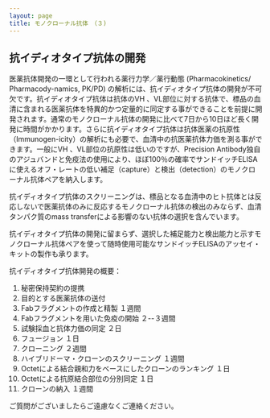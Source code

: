 ```yaml
---
layout: page
title: モノクローナル抗体　（３)
---
```

抗イディオタイプ抗体の開発
----------------------
医薬抗体開発の一環として行われる薬行力学／薬行動態 (Pharmacokinetics/ Pharmacody-namics, PK/PD) の解析には、抗イディオタイプ抗体の開発が不可欠です。抗イディオタイプ抗体は抗体のVH 、VL部位に対する抗体で、標品の血清に含まれる医薬抗体を特異的かつ定量的に同定する事ができることを前提に開発されます。通常のモノクローナル抗体の開発に比べて7日から10日ほど長く開発に時間がかかります。さらに抗イディオタイプ抗体は抗体医薬の抗原性（Immunogen-icity）の解析にも必要で、血清中の抗医薬抗体力価を測る事ができます。一般にVH 、VL部位の抗原性は低いのですが、Precision Antibody独自のアジュバンドと免疫法の使用により、ほぼ100％の確率でサンドイッチELISAに使えるオフ・レートの低い補足（capture）と検出（detection）のモノクローナル抗体ペアを納入します。

抗イディオタイプ抗体のスクリーニングは、標品となる血清中のヒト抗体とは反応しないで医薬抗体のみに反応するモノクローナル抗体の検出のみならず、血清タンパク質のmass transferによる影響のない抗体の選択を含んでいます。

抗イディオタイプ抗体の開発に留まらず、選択した補足能力と検出能力と示すモノクローナル抗体ペアを使って随時使用可能なサンドイッチELISAのアッセイ・キットの製作も承ります。

抗イディオタイプ抗体開発の概要：

1. 秘密保持契約の提携
2. 目的とする医薬抗体の送付
3. Fabフラグメントの作成と精製 <span class="pull-right">１週間</span>
4. Fabフラグメントを用いた免疫の開始 <span class="pull-right">２--３週間</span>
5. 試験採血と抗体力価の同定 <span class="pull-right">２日</span>
6. フュージョン <span class="pull-right">１日</span>
7. クローニング <span class="pull-right">２週間</span>
8. ハイブリドーマ・クローンのスクリーニング <span class="pull-right">１週間</span>
9. Octetによる結合親和力をベースにしたクローンのランキング <span class="pull-right">１日</span>
10. Octetによる抗原結合部位の分別同定 <span class="pull-right">１日</span>
11. クローンの納入 <span class="pull-right">１週間</span>

ご質問がございましたらご遠慮なくご連絡ください。
